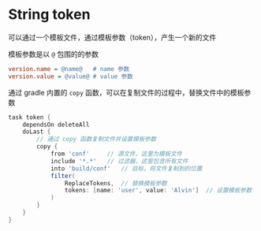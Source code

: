 # String token

可以通过一个模板文件，通过模板参数（token），产生一个新的文件

模板参数是以 `@` 包围的的参数

```ini
version.name = @name@   # name 参数
version.value = @value@ # value 参数
```

通过 gradle 内置的 `copy` 函数，可以在复制文件的过程中，替换文件中的模板参数

```groovy
task token {
    dependsOn deleteAll
    doLast {
        // 通过 copy 函数复制文件并设置模板参数
        copy {
            from 'conf'     // 源文件，这里为模板文件
            include '*.*'   // 过滤器，这里包含所有文件
            into 'build/conf'   // 目标，将文件复制到的位置
            filter(
                ReplaceTokens,  // 替换模板参数
                tokens: [name: 'user', value: 'Alvin']  // 设置模板参数
            )
        }
    }
}
```
